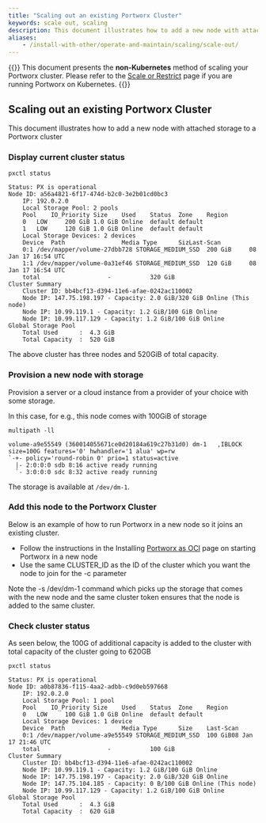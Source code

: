 ```yaml
---
title: "Scaling out an existing Portworx Cluster"
keywords: scale out, scaling
description: This document illustrates how to add a new node with attached storage to a Portworx cluster.  Scale out your cluster today!
aliases:
    - /install-with-other/operate-and-maintain/scaling/scale-out/
---
```

{{<info>}}
This document presents the **non-Kubernetes** method of scaling your Portworx cluster. Please refer to the [Scale or Restrict](/operations/operate-kubernetes/troubleshooting/scale-or-restrict/) page if you are running Portworx on Kubernetes.
{{</info>}}


## Scaling out an existing Portworx Cluster

This document illustrates how to add a new node with attached storage to a Portworx cluster

### Display current cluster status

```text
pxctl status
```

```output
Status: PX is operational
Node ID: a56a4821-6f17-474d-b2c0-3e2b01cd0bc3
	IP: 192.0.2.0
 	Local Storage Pool: 2 pools
	Pool	IO_Priority	Size	Used	Status	Zone	Region
	0	LOW		200 GiB	1.0 GiB	Online	default	default
	1	LOW		120 GiB	1.0 GiB	Online	default	default
	Local Storage Devices: 2 devices
	Device	Path				Media Type		SizLast-Scan
	0:1	/dev/mapper/volume-27dbb728	STORAGE_MEDIUM_SSD	200 GiB		08 Jan 17 16:54 UTC
	1:1	/dev/mapper/volume-0a31ef46	STORAGE_MEDIUM_SSD	120 GiB		08 Jan 17 16:54 UTC
	total					-			320 GiB
Cluster Summary
	Cluster ID: bb4bcf13-d394-11e6-afae-0242ac110002
	Node IP: 147.75.198.197 - Capacity: 2.0 GiB/320 GiB Online (This node)
	Node IP: 10.99.119.1 - Capacity: 1.2 GiB/100 GiB Online
	Node IP: 10.99.117.129 - Capacity: 1.2 GiB/100 GiB Online
Global Storage Pool
	Total Used    	:  4.3 GiB
	Total Capacity	:  520 GiB
```

The above cluster has three nodes and 520GiB of total capacity.

### Provision a new node with storage

Provision a server or a cloud instance from a provider of your choice with some storage.

In this case, for e.g., this node comes with 100GiB of storage

```text
multipath -ll
```

```output
volume-a9e55549 (360014055671ce0d20184a619c27b31d0) dm-1   ,IBLOCK
size=100G features='0' hwhandler='1 alua' wp=rw
`-+- policy='round-robin 0' prio=1 status=active
  |- 2:0:0:0 sdb 8:16 active ready running
  `- 3:0:0:0 sdc 8:32 active ready running
```

The storage is available at `/dev/dm-1`.

### Add this node to the Portworx Cluster

Below is an example of how to run Portworx in a new node so it joins an existing cluster.
* Follow the instructions in the Installing
  [Portworx as OCI](/install-portworx/install-with-other/docker/standalone)
  page on starting Portworx in a new node
* Use the same CLUSTER_ID as the ID of the cluster which you want the node to join for the -c parameter

Note the -s /dev/dm-1 command which picks up the storage that comes with the new node and the same cluster token
ensures that the node is added to the same cluster.


### Check cluster status

As seen below, the 100G of additional capacity is added to the cluster with total capacity of the cluster going to 620GB

```text
pxctl status
```

```output
Status: PX is operational
Node ID: a0b87836-f115-4aa2-adbb-c9d0eb597668
	IP: 192.0.2.0
 	Local Storage Pool: 1 pool
	Pool	IO_Priority	Size	Used	Status	Zone	Region
	0	LOW		100 GiB	1.0 GiB	Online	default	default
	Local Storage Devices: 1 device
	Device	Path				Media Type		Size	Last-Scan
	0:1	/dev/mapper/volume-a9e55549	STORAGE_MEDIUM_SSD	100 GiB08 Jan 17 21:46 UTC
	total					-			100 GiB
Cluster Summary
	Cluster ID: bb4bcf13-d394-11e6-afae-0242ac110002
	Node IP: 10.99.119.1 - Capacity: 1.2 GiB/100 GiB Online
	Node IP: 147.75.198.197 - Capacity: 2.0 GiB/320 GiB Online
	Node IP: 147.75.104.185 - Capacity: 0 B/100 GiB Online (This node)
	Node IP: 10.99.117.129 - Capacity: 1.2 GiB/100 GiB Online
Global Storage Pool
	Total Used    	:  4.3 GiB
	Total Capacity	:  620 GiB
```
